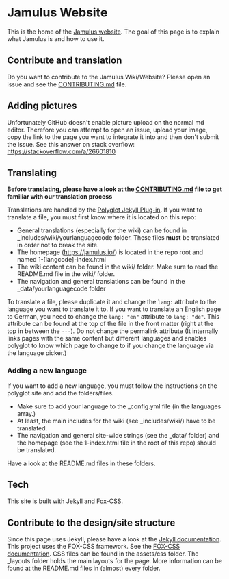 # Jamulus Website

This is the home of the [Jamulus website](https://jamulus.io). The goal of this page is to explain what Jamulus is and how to use it.

## Contribute and translation

Do you want to contribute to the Jamulus Wiki/Website? Please open an issue and see the [CONTRIBUTING.md](CONTRIBUTING.md) file.

## Adding pictures
Unfortunately GitHub doesn't enable picture upload on the normal md editor. Therefore you can attempt to open an issue, upload your image, copy the link to the page you want to integrate it into and then don't submit the issue. See this answer on stack overflow: https://stackoverflow.com/a/26601810

## Translating

**Before translating, please have a look at the [CONTRIBUTING.md](CONTRIBUTING.md) file to get familiar with our translation process**

Translations are handled by the [Polyglot Jekyll Plug-in](https://github.com/untra/polyglot).
If you want to translate a file, you must first know where it is located on this repo:

-   General translations (especially for the wiki) can be found in \_includes/wiki/yourlanguagecode folder. These files **must** be translated in order not to break the site.
-   The homepage (https://jamulus.io/) is located in the repo root and named 1-[langcode]-index.html
-   The wiki content can be found in the wiki/ folder. Make sure to read the README.md file in the wiki/ folder.
-  The navigation and general translations can be found in the \_data/yourlanguagecode folder


To translate a file, please duplicate it and change the `lang:` attribute to the language you want to translate it to. If you want to translate an English page to German, you need to change the `lang: "en"` attribute to `lang: "de"`. This attribute can be found at the top of the file in the front matter (right at the top in between the `---`). Do not change the permalink attribute (It internally links pages with the same content but different languages and enables polyglot to know which page to change to if you change the language via the language picker.)

### Adding a new language

If you want to add a new language, you must follow the instructions on the polyglot site and add the folders/files.
- Make sure to add your language to the \_config.yml file (in the languages array.)
- At least, the main includes for the wiki (see \_includes/wiki/) have to be translated.
- The navigation and general site-wide strings (see the \_data/ folder) and the homepage (see the 1-index.html file in the root of this repo) should be translated.

Have a look at the README.md files in these folders.

## Tech

This site is built with Jekyll and Fox-CSS.

## Contribute to the design/site structure

Since this page uses Jekyll, please have a look at the [Jekyll documentation](https://jekyllrb.com/docs/).
This project uses the FOX-CSS framework. See the [FOX-CSS documentation](http://www.fox-css.com/documents/).
CSS files can be found in the assets/css folder.
The \_layouts folder holds the main layouts for the page.
More information can be found at the README.md files in (almost) every folder.
